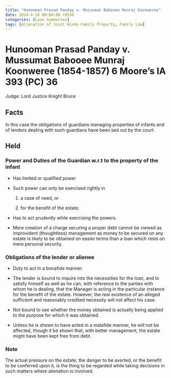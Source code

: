 ```yaml
---
title: "Hunooman Prasad Panday v. Mussumat Babooee Munraj Koonweree"
date: 2024-4-18 00:00:00 +0530
categories: [Case Summaries]
tags: [Alienation of Joint Hindu Family Property, Family Law]
---
```

# Hunooman Prasad Panday v. Mussumat Babooee Munraj Koonweree (1854-1857) 6 Moore’s IA 393 (PC) 36

Judge: Lord Justice Knight Bruce

## Facts

In this case the obligations of guardians managing properties of infants and of lenders dealing with such guardians have been laid out by the court.

## Held

### Power and Duties of the Guardian w.r.t to the property of the infant

* Has limited or qualified power
  
* Such power can only be exercised rightly in
  
   1. a case of need, or
      
   2. for the benefit of the estate.

* Has to act prudently while exercising the powers.
  
* Mere creation of a charge securing a proper debt cannot be viewed as improvident (thoughtless) management as money to be secured on any estate is likely to be obtained on easier terms than a loan which rests on mere personal security.

### Obligations of the lender or alienee 

* Duty to act in a bonafide manner.
  
* The lender is bound to inquire into the necessities for the loan, and to satisfy himself as well as he can, with reference to the parties with whom he is dealing, that the Manager is acting in the particular instance for the benefit of the estate. However, the real existence of an alleged sufficient and reasonably credited necessity will not affect his case.
  
* Not bound to see whether the money obtained is actually being applied to the purpose for which it was obtained.
   
* Unless he is shown to have acted in a malafide manner, he will not be affected, though it be shown that, with better management, the estate might have been kept free from debt.

### Note

The actual pressure on the estate, the danger to be averted, or the benefit to be conferred upon it, is the thing to be regarded while taking decisions in such matters where alienation is involved. 

